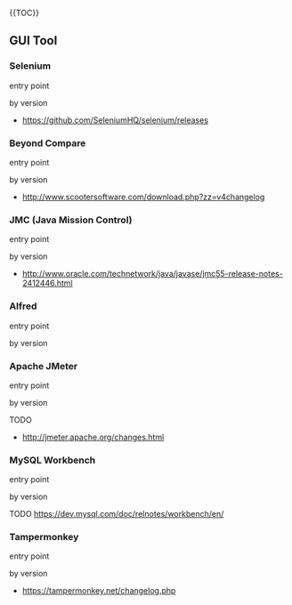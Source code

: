 {{TOC}}


## GUI Tool

### Selenium
entry point

by version

 - https://github.com/SeleniumHQ/selenium/releases

### Beyond Compare
entry point

by version


 - http://www.scootersoftware.com/download.php?zz=v4changelog

### JMC (Java Mission Control)
entry point

by version

 - http://www.oracle.com/technetwork/java/javase/jmc55-release-notes-2412446.html

### Alfred
entry point

by version

### Apache JMeter

entry point

by version

TODO
 - http://jmeter.apache.org/changes.html



### MySQL Workbench

entry point

by version

TODO
https://dev.mysql.com/doc/relnotes/workbench/en/

### Tampermonkey
entry point

by version


 - https://tampermonkey.net/changelog.php
